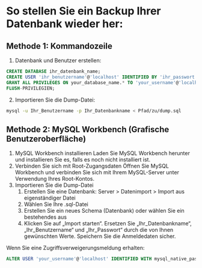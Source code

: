 # So stellen Sie ein Backup Ihrer Datenbank wieder her:
## Methode 1: Kommandozeile
1. Datenbank und Benutzer erstellen:
```sql
CREATE DATABASE ihr_datenbank_name;
CREATE USER 'ihr_benutzername'@'localhost' IDENTIFIED BY 'ihr_passwort';
GRANT ALL PRIVILEGES ON your_database_name.* TO 'your_username'@'localhost';
FLUSH-PRIVILEGIEN;
```
2. Importieren Sie die Dump-Datei:
```bash
mysql -u Ihr_Benutzername -p Ihr_Datenbankname < Pfad/zu/dump.sql
```

## Methode 2: MySQL Workbench (Grafische Benutzeroberfläche)
1. MySQL Workbench installieren
Laden Sie MySQL Workbench herunter und installieren Sie es, falls es noch nicht installiert ist.
2. Verbinden Sie sich mit Root-Zugangsdaten
Öffnen Sie MySQL Workbench und verbinden Sie sich mit Ihrem MySQL-Server unter Verwendung Ihres Root-Kontos.
3. Importieren Sie die Dump-Datei
    1. Erstellen Sie eine Datenbank: Server > Datenimport > Import aus eigenständiger Datei 
    2. Wählen Sie Ihre .sql-Datei
    3. Erstellen Sie ein neues Schema (Datenbank) oder wählen Sie ein bestehendes aus
    4. Klicken Sie auf „Import starten“.
Ersetzen Sie „Ihr_Datenbankname“, „Ihr_Benutzername“ und „Ihr_Passwort“ durch die von Ihnen gewünschten Werte. Speichern Sie die Anmeldedaten sicher.

Wenn Sie eine Zugriffsverweigerungsmeldung erhalten:
```sql
ALTER USER 'your_username'@'localhost' IDENTIFIED WITH mysql_native_password BY 'your_password';
```

